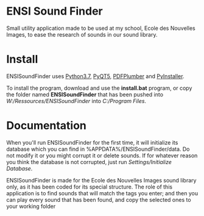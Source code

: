 # ENSI Sound Finder

Small utility application made to be used at my school, Ecole des Nouvelles Images, to ease the research of sounds in our sound library.

# Install

ENSISoundFinder uses [Python3.7](https://www.python.org/downloads/release/python-370/), [PyQT5](https://pypi.org/project/PyQt5/), [PDFPlumber](https://pypi.org/project/pdfplumber/0.1.2/) and [PyInstaller](https://pypi.org/project/pyinstaller/). 

To install the program, download and use the **install.bat** program, or copy the folder named **ENSISoundFinder** that has been pushed into *W:/Ressources/ENSISoundFinder* into *C:/Program Files*.

# Documentation

When you'll run ENSISoundFinder for the first time, it will initialize its database which you can find in %APPDATA%/ENSISoundFinder/data. Do not modify it or you might corrupt it or delete sounds. If for whatever reason you think the database is not corrupted, just run *Settings/Initialize Database*.

ENSISoundFinder is made for the Ecole des Nouvelles Images sound library only, as it has been coded for its special structure. The role of this application is to find sounds that will match the tags you enter; and then you can play every sound that has been found, and copy the selected ones to your working folder
